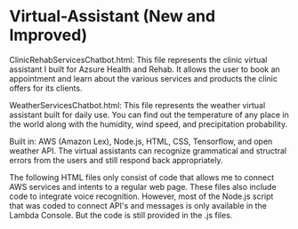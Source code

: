 
# Virtual-Assistant (New and Improved)


ClinicRehabServicesChatbot.html: This file represents the clinic virtual assistant I built for Azsure Health and Rehab. It allows the user to book an appointment and learn about the various services and products the clinic offers for its clients.

WeatherServicesChatbot.html: This file represents the weather virtual assistant built for daily use. You can find out the temperature of any place in the world along with the humidity, wind speed, and precipitation probability. 

Built in: AWS (Amazon Lex), Node.js, HTML, CSS, Tensorflow, and open weather API. The virtual assistants can recognize grammatical and structral errors from the users and still respond back appropriately.

The following HTML files only consist of code that allows me to connect AWS services and intents to a regular web page. These files also include code to integrate voice recognition. However, most of the Node.js script that was coded to connect API's and messages is only available in the Lambda Console. But the code is still provided in the .js files. 

